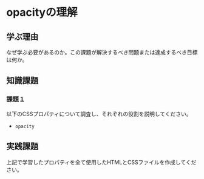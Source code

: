 # opacityの理解

## 学ぶ理由

なぜ学ぶ必要があるのか。この課題が解決するべき問題または達成するべき目標は何か。

## 知識課題

### 課題１

以下のCSSプロパティについて調査し、それぞれの役割を説明してください。

- `opacity`

## 実践課題

上記で学習したプロパティを全て使用したHTMLとCSSファイルを作成してください。
